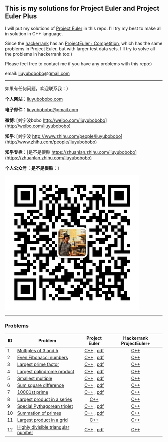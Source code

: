 ## This is my solutions for Project Euler and Project Euler Plus

I will put my solutions of [Project Euler](https://projecteuler.net) in this repo. I'll try my best to make all in solution in C++ language.

Since the [hackerrank](https://www.hackerrank.com) has an [ProjectEuler+ Competition](https://www.hackerrank.com/contests/projecteuler/challenges), which has the same problems in Project Euler, but with larger test data sets. I'll try to solve all the problems in hackerrank too:)

Please feel free to contact me if you have any problems with this repo:)

email: [liuyubobobo@gmail.com](mailto:liuyubobobo@gmail.com)

---

如果有任何问题，欢迎联系我：）

**个人网站**：[liuyubobobo.com](http://liuyubobobo.com)

**电子邮件**：[liuyubobobo@gmail.com](mailto:liuyubobobo@gmail.com)

**微博**: [刘宇波bobo http://weibo.com/liuyubobobo](http://weibo.com/liuyubobobo)

**知乎**: [刘宇波 http://www.zhihu.com/people/liuyubobobo](http://www.zhihu.com/people/liuyubobobo)

**知乎专栏：**[是不是很酷 https://zhuanlan.zhihu.com/liuyubobobo](https://zhuanlan.zhihu.com/liuyubobobo)

**个人公众号：是不是很酷**：）

![QRCode](qrcode.jpg)

---

### Problems

| ID | Problem | Project Euler | Hackerrank ProjectEuler+ |
| --- | --- | :---: | :---: |
| 1 | [Multiples of 3 and 5](https://projecteuler.net/problem=1) | [C++](ProjectEuler/0001/) , [pdf](ProjectEuler/0001/001_overview.pdf) | [C++](ProjectEuler+/0001/) |
| 2 | [Even Fibonacci numbers](https://projecteuler.net/problem=2) | [C++](ProjectEuler/0002/) , [pdf](ProjectEuler/0002/002_overview.pdf) | [C++](ProjectEuler+/0002/) |
| 3 | [Largest prime factor](https://projecteuler.net/problem=3) | [C++](ProjectEuler/0003/) , [pdf](ProjectEuler/0003/003_overview.pdf) | [C++](ProjectEuler+/0003/) |
| 4 | [Largest palindrome product](https://projecteuler.net/problem=4) | [C++](ProjectEuler/0004/) , [pdf](ProjectEuler/0004/004_overview.pdf) | [C++](ProjectEuler+/0004/) |
| 5 | [Smallest multiple](https://projecteuler.net/problem=5) | [C++](ProjectEuler/0005/) , [pdf](ProjectEuler/0005/005_overview.pdf) | [C++](ProjectEuler+/0005/) |
| 6 | [Sum square difference](https://projecteuler.net/problem=6) | [C++](ProjectEuler/0006/) , [pdf](ProjectEuler/0006/006_overview.pdf) | [C++](ProjectEuler+/0006/) |
| 7 | [10001st prime](https://projecteuler.net/problem=7) | [C++](ProjectEuler/0007/) , [pdf](ProjectEuler/0007/007_overview.pdf) | [C++](ProjectEuler+/0007/) |
| 8 | [Largest product in a series](https://projecteuler.net/problem=8) | [C++](ProjectEuler/0008/) | [C++](ProjectEuler+/0008/) |
| 9 | [Special Pythagorean triplet](https://projecteuler.net/problem=9) | [C++](ProjectEuler/0009/) , [pdf](ProjectEuler/0009/009_overview.pdf) | [C++](ProjectEuler+/0009/) |
| 10 | [Summation of primes](https://projecteuler.net/problem=10) | [C++](ProjectEuler/0010/) , [pdf](ProjectEuler/0010/010_overview.pdf) | [C++](ProjectEuler+/0010/) | 
| 11 | [Largest product in a grid](https://projecteuler.net/problem=11) | [C++](ProjectEuler/0011/) | [C++](ProjectEuler+/0011/) |
| 12 | [Highly divisible triangular number](https://projecteuler.net/problem=12) | [C++](ProjectEuler/0012/) , [pdf](ProjectEuler/0012/012_overview.pdf) | [C++](ProjectEuler+/0012/) |
 

